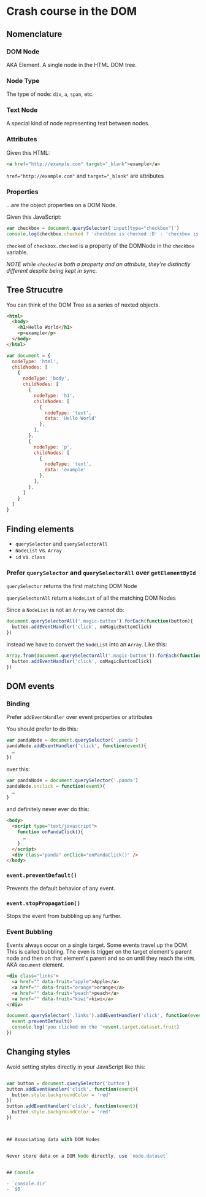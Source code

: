 # Crash course in the DOM

## Nomenclature

### DOM Node

AKA Element. A single node in the HTML DOM tree.

### Node Type

The type of node: `div`, `a`, `span`, etc.

### Text Node

A special kind of node representing text between nodes.

### Attributes

Given this HTML:

```html
<a href="http://example.com" target="_blank">example</a>
```

`href="http://example.com"` and `target="_blank"` are attributes

### Properties

…are the object properties on a DOM Node.

Given this JavaScript:

```js
var checkbox = document.querySelector('input[type="checkbox"]')
console.log(checkbox.checked ? 'checkbox is checked :D' : 'checkbox is not checked')
```

`checked` of `checkbox.checked` is a property of the DOMNode in the `checkbox` variable.

_NOTE while `checked` is both a property and an attribute, they're distinctly different despite being kept in sync._

## Tree Strucutre

You can think of the DOM Tree as a series of nexted objects.

```html
<html>
  <body>
    <h1>Hello World</h1>
    <p>example</p>
  </body>
</html>
```

```js
var document = {
  nodeType: 'html',
  childNodes: [
    {
      nodeType: 'body',
      childNodes: [
        {
          nodeType: 'h1',
          childNodes: [
            {
              nodeType: 'text',
              data: 'Hello World'
            },
          ],
        },
        {
          nodeType: 'p',
          childNodes: [
            {
              nodeType: 'text',
              data: 'example'
            },
          ],
        },
      ]
    }
  ]
}
```





## Finding elements

- `querySelector` and `querySelectorAll`
- `NodeList` vs. `Array`
- `id` vs. `class`


### Prefer `querySelector` and `querySelectorAll` over `getElementById`



`querySelector` returns the first matching DOM Node

`querySelectorAll` return a `NodeList` of all the matching DOM Nodes

Since a `NodeList` is not an `Array` we cannot do:

```js
document.querySelectorAll('.magic-button').forEach(function(button){
  button.addEventHandler('click', onMagicButtonClick)
})
```

instead we have to convert the `NodeList` into an `Array`. Like this:


```js
Array.from(document.querySelectorAll('.magic-button')).forEach(function(button){
  button.addEventHandler('click', onMagicButtonClick)
})
```



## DOM events

### Binding

Prefer `addEventHandler` over event properties or attributes

You should prefer to do this:

```js
var pandaNode = document.querySelector('.panda')
pandaNode.addEventHandler('click', function(event){
  …
})
```

over this:

```js
var pandaNode = document.querySelector('.panda')
pandaNode.onclick = function(event){
  …
}
```

and definitely never ever do this:

```html
<body>
  <script type="text/javascript">
    function onPandaClick(){
      …
    }
  </script>
  <div class="panda" onClick="onPandaClick()" />
</body>
```



### `event.preventDefault()`

Prevents the default behavior of any event.



### `event.stopPropagation()`

Stops the event from bubbling up any further.




### Event Bubbling

Events always occur on a single target. Some events travel up the DOM. This is called bubbling. The even is trigger on the target element's parent node and then on that element's parent and so on until they reach the `HTML` AKA `document` element.

```html
<div class="links">
  <a href="" data-fruit="apple">Apple</a>
  <a href="" data-fruit="orange">orange</a>
  <a href="" data-fruit="peach">peach</a>
  <a href="" data-fruit="kiwi">kiwi</a>
</div>
```

```js
document.querySelector('.links').addEventHandler('click', function(event){
  event.preventDefault()
  console.log('you clicked on the '+event.target.dataset.fruit)
})
```

## Changing styles

Avoid setting styles directly in your JavaScript like this:

```js

var button = document.querySelector('button')
button.addEventHandler('click', function(event){
  button.style.backgroundColor = 'red'
})
button.addEventHandler('click', function(event){
  button.style.backgroundColor = 'red'
})



## Associating data with DOM Nodes


Never store data on a DOM Node directly, use `node.dataset`


## Console

- `console.dir`
- `$0`


